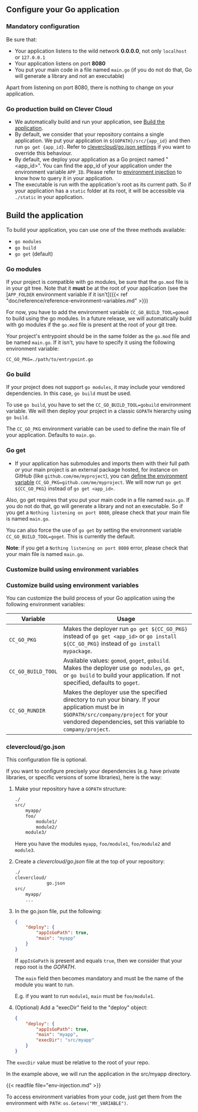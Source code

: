 ## Configure your Go application

### Mandatory configuration

Be sure that:

* Your application listens to the wild network **0.0.0.0**, not only `localhost` or `127.0.0.1`
* Your application listens on port **8080**
* You put your main code in a file named `main.go` (if you do not do that, Go will generate a library and not an executable)

Apart from listening on port 8080, there is nothing to change on your application.

### Go production build on Clever Cloud

* We automatically build and run your application, see [Build the application](#build-the-application). 
* By default, we consider that your repository contains a single application. We put your application in `${GOPATH}/src/{app_id}` and then run `go get {app_id}`. Refer to [clevercloud/go.json settings](#clevercloud/go.json-settings) if you want to override this behaviour.
* By default, we deploy your application as a Go project named "<app_id>". You can find the app_id of your application under the environment variable `APP_ID`. Please refer to [environment injection](#environment-injection) to know how to query it in your application.
* The executable is run with the application's root as its current path. So if your application has a `static` folder at its root, it will be accessible via `./static` in your application.

## Build the application

To build your application, you can use one of the three methods available:

- `go modules`
- `go build`
- `go get` (default)

### Go modules

If your project is compatible with go modules, be sure that the `go.mod` file is in your git tree. Note that it **must** be at the root of your application (see the [`APP_FOLDER` environment variable if it isn't]({{< ref "doc/reference/reference-environment-variables.md" >}})

For now, you have to add the environment variable `CC_GO_BUILD_TOOL=gomod` to build using the go modules. In a future release, we will automatically
build with go modules if the `go.mod` file is present at the root of your git tree.

Your project's entrypoint should be in the same folder as the `go.mod` file and be named `main.go`. If it isn't, you have to specify it using the following environment variable:

`CC_GO_PKG=./path/to/entrypoint.go`

### Go build

If your project does not support `go modules`, it may include your vendored dependencies. In this case, `go build` must be used.

To use `go build`, you have to set the `CC_GO_BUILD_TOOL=gobuild` environment variable.
We will then deploy your project in a classic `GOPATH` hierarchy using `go build`.

The `CC_GO_PKG` environment variable can be used to define the main file of your application. Defaults to `main.go`.

### Go get

* If your application has submodules and imports them with their full path *or* your main project is an external package hosted, for instance on GitHub (like `github.com/me/myproject`), you can [define the environment variable](#setting-up-environment-variables-on-clever-cloud) `CC_GO_PKG=github.com/me/myproject`. We will now run `go get ${CC_GO_PKG}` instead of `go get <app_id>`.

Also, go get requires that you put your main code in a file named `main.go`. If you
do not do that, go will generate a library and not an executable. So if you get a `Nothing
listening on port 8080`, please check that your main file is named `main.go`.

You can also force the use of `go get` by setting the environment variable `CC_GO_BUILD_TOOL=goget`. This is currently the default.

**Note**: if you get a `Nothing listening on port 8080` error, please check that your main file is named `main.go`.

### Customize build using environment variables

### Customize build using environment variables

You can customize the build process of your Go application using the following environment variables:

Variable | Usage
---------|------
`CC_GO_PKG` | Makes the deployer run `go get ${CC_GO_PKG}` instead of `go get <app_id>` or `go install ${CC_GO_PKG}` instead of `go install mypackage`.
`CC_GO_BUILD_TOOL` | Available values: `gomod`, `goget`, `gobuild`. Makes the deployer use `go modules`, `go get`, or `go build` to build your application. If not specified, defaults to `goget`.
`CC_GO_RUNDIR` | Makes the deployer use the specified directory to run your binary. If your application must be in `$GOPATH/src/company/project` for your vendored dependencies, set this variable to `company/project`.

### clevercloud/go.json

This configuration file is optional.

If you want to configure precisely your dependencies (e.g. have private libraries, or specific versions of some libraries), here is the way:

1. Make your repository have a `GOPATH` structure:
    ```txt
    ./
    src/
        myapp/
        foo/
            module1/
            module2/
        module3/
    ```

    Here you have the modules `myapp`, `foo/module1`, `foo/module2` and `module3`.

2. Create a *clevercloud/go.json* file at the top of your repository:

    ```txt
    ./
    clevercloud/
                go.json
    src/
        myapp/
        ...
    ```

3. In the go.json file, put the following:

    ```json
    {
        "deploy": {
            "appIsGoPath": true,
            "main": "myapp"
        }
    }
    ```

    If `appIsGoPath` is present and equals `true`, then we consider that your repo root is the *GOPATH*.

    The `main` field then becomes mandatory and must be the name of the module you want to run.

    E.g. if you want to run `module1`, `main` must be `foo/module1`.

4. (Optional) Add a "execDir" field to the "deploy" object:

    ```json
    {
        "deploy": {
            "appIsGoPath": true,
            "main": "myapp",
            "execDir": "src/myapp"
        }
    }
    ```


The `execDir` value must be relative to the root of your repo.

In the example above, we will run the application in the src/myapp directory.

{{< readfile file="env-injection.md" >}}

To access environment variables from your code, just get them from the environment with `PATH`: `os.Getenv("MY_VARIABLE")`.
